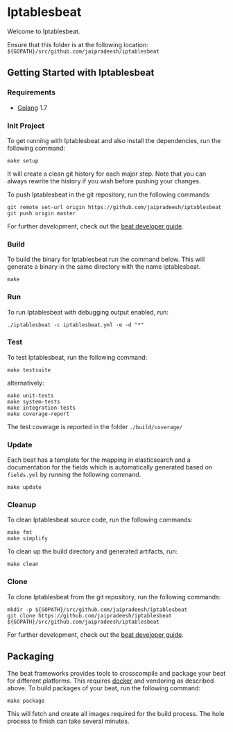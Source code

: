 # Iptablesbeat

Welcome to Iptablesbeat.

Ensure that this folder is at the following location:
`${GOPATH}/src/github.com/jaipradeesh/iptablesbeat`

## Getting Started with Iptablesbeat

### Requirements

* [Golang](https://golang.org/dl/) 1.7

### Init Project
To get running with Iptablesbeat and also install the
dependencies, run the following command:

```
make setup
```

It will create a clean git history for each major step. Note that you can always rewrite the history if you wish before pushing your changes.

To push Iptablesbeat in the git repository, run the following commands:

```
git remote set-url origin https://github.com/jaipradeesh/iptablesbeat
git push origin master
```

For further development, check out the [beat developer guide](https://www.elastic.co/guide/en/beats/libbeat/current/new-beat.html).

### Build

To build the binary for Iptablesbeat run the command below. This will generate a binary
in the same directory with the name iptablesbeat.

```
make
```


### Run

To run Iptablesbeat with debugging output enabled, run:

```
./iptablesbeat -c iptablesbeat.yml -e -d "*"
```


### Test

To test Iptablesbeat, run the following command:

```
make testsuite
```

alternatively:
```
make unit-tests
make system-tests
make integration-tests
make coverage-report
```

The test coverage is reported in the folder `./build/coverage/`

### Update

Each beat has a template for the mapping in elasticsearch and a documentation for the fields
which is automatically generated based on `fields.yml` by running the following command.

```
make update
```


### Cleanup

To clean  Iptablesbeat source code, run the following commands:

```
make fmt
make simplify
```

To clean up the build directory and generated artifacts, run:

```
make clean
```


### Clone

To clone Iptablesbeat from the git repository, run the following commands:

```
mkdir -p ${GOPATH}/src/github.com/jaipradeesh/iptablesbeat
git clone https://github.com/jaipradeesh/iptablesbeat ${GOPATH}/src/github.com/jaipradeesh/iptablesbeat
```


For further development, check out the [beat developer guide](https://www.elastic.co/guide/en/beats/libbeat/current/new-beat.html).


## Packaging

The beat frameworks provides tools to crosscompile and package your beat for different platforms. This requires [docker](https://www.docker.com/) and vendoring as described above. To build packages of your beat, run the following command:

```
make package
```

This will fetch and create all images required for the build process. The hole process to finish can take several minutes.
